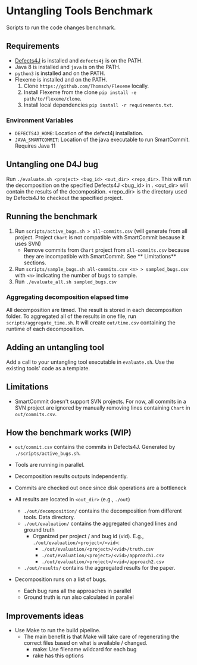 # Untangling Tools Benchmark
Scripts to run the code changes benchmark.

## Requirements
- [Defects4J](https://github.com/rjust/defects4j) is installed and `defects4j` is on the PATH.
- Java 8 is installed and `java` is on the PATH.
- `python3` is installed and on the PATH.
- Flexeme is installed and on the PATH.
  1. Clone `https://github.com/Thomsch/Flexeme` locally.
  2. Install Flexeme from the clone `pip install -e path/to/flexeme/clone`.
  3. Install local dependencies `pip install -r requirements.txt`.

### Environment Variables
- `DEFECTS4J_HOME`: Location of the defect4j installation.
- `JAVA_SMARTCOMMIT`: Location of the java executable to run SmartCommit. Requires Java 11

## Untangling one D4J bug
Run `./evaluate.sh <project> <bug_id> <out_dir> <repo_dir>`. This will run the decomposition on the specified Defects4J <bug_id> in <project>. <out_dir> will contain the results of the decomposition. <repo_dir> is the directory used by Defects4J to checkout the specified project.

## Running the benchmark
1. Run `scripts/active_bugs.sh > all-commits.csv` (will generate from all project. Project `Chart` is not compatible
   with SmartCommit because it uses SVN)
    - Remove commits from `Chart` project from `all-commits.csv` because they are incompatible with SmartCommit. See **
      Limitations** sections.
2. Run `scripts/sample_bugs.sh all-commits.csv <n> > sampled_bugs.csv` with `<n>` indicating the number of bugs 
   to sample.
3. Run `./evaluate_all.sh sampled_bugs.csv`

### Aggregating decomposition elapsed time
All decomposition are timed. The result is stored in each decomposition folder.
To aggregated all of the results in one file, run `scripts/aggregate_time.sh`. 
It will create `out/time.csv` containing the runtime of each decomposition.

## Adding an untangling tool
Add a call to your untangling tool executable in `evaluate.sh`. Use the existing tools' code as a template.

## Limitations
- SmartCommit doesn't support SVN projects. For now, all commits in a SVN project are ignored by manually removing lines containing `Chart` in `out/commits.csv`.

## How the benchmark works (WIP)
- `out/commit.csv` contains the commits in Defects4J. Generated by `./scripts/active_bugs.sh`.
- Tools are running in parallel.
- Decomposition results outputs independently.
- Commits are checked out once since disk operations are a bottleneck
- All results are located in `<out_dir>` (e.g., `./out`)
    - `./out/decomposition/` contains the decomposition from different tools. Data directory.
    - `./out/evaluation/` contains the aggregated changed lines and ground truth
        - Organized per project / and bug id (vid). E.g., `./out/evaluation/<project>/<vid>`:
            - `./out/evaluation/<project>/<vid>/truth.csv`
            - `./out/evaluation/<project>/<vid>/approach1.csv`
            - `./out/evaluation/<project>/<vid>/approach2.csv`
    - `./out/results/` contains the aggregated results for the paper.

- Decomposition runs on a list of bugs.
    - Each bug runs all the approaches in parallel
    - Ground truth is run also calculated in parallel

## Improvements ideas
- Use Make to run the build pipeline.
    - The main benefit is that Make will take care of regenerating the correct files based on what is available / changed.
      - make: Use filename wildcard for each bug
      - rake has this options
